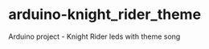 arduino-knight_rider_theme
==========================

Arduino project - Knight Rider leds with theme song 
